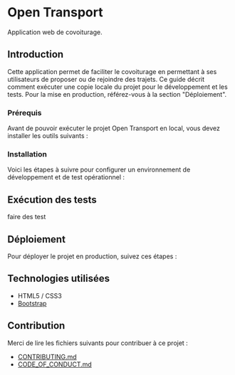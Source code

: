 # Open Transport

Application web de covoiturage.

## Introduction

Cette application permet de faciliter le covoiturage en permettant à ses utilisateurs de proposer ou de rejoindre des trajets. Ce guide décrit comment exécuter une copie locale du projet pour le développement et les tests. Pour la mise en production, référez-vous à la section "Déploiement".

### Prérequis

Avant de pouvoir exécuter le projet Open Transport en local, vous devez installer les outils suivants :


### Installation

Voici les étapes à suivre pour configurer un environnement de développement et de test opérationnel :


## Exécution des tests
faire des test

## Déploiement

Pour déployer le projet en production, suivez ces étapes :


## Technologies utilisées

* HTML5 / CSS3
* [Bootstrap](https://getbootstrap.com/)

## Contribution

Merci de lire les fichiers suivants pour contribuer à ce projet :

* [CONTRIBUTING.md](https://github.com/OpenClassrooms-Student-Center/7688581-Expert-Git-GitHub/blob/main/CONTRIBUTING.md)
* [CODE_OF_CONDUCT.md](https://github.com/OpenClassrooms-Student-Center/7688581-Expert-Git-GitHub/blob/main/CODE_OF_CONDUCT.md)
